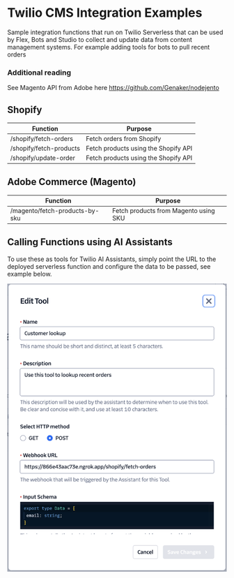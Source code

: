 # Twilio CMS Integration Examples

Sample integration functions that run on Twilio Serverless that can be used by Flex, Bots and Studio to collect and update data from content management systems. For example adding tools for bots to pull recent orders
### Additional reading
See Magento API from Adobe here https://github.com/Genaker/nodejento

## Shopify

| Function                | Purpose                              |
| ----------------------- | ------------------------------------ |
| /shopify/fetch-orders   | Fetch orders from Shopify            |
| /shopify/fetch-products | Fetch products using the Shopify API |
| /shopify/update-order   | Fetch products using the Shopify API |

##  Adobe Commerce (Magento)
| Function                       | Purpose                               |
| ------------------------------ | ------------------------------------- |
| /magento/fetch-products-by-sku | Fetch products from Magento using SKU |


## Calling Functions using AI Assistants

To use these as tools for Twilio AI Assistants, simply point the URL to the deployed serverless function and configure the data to be passed, see example below.

![demo](docs/tool.png)

